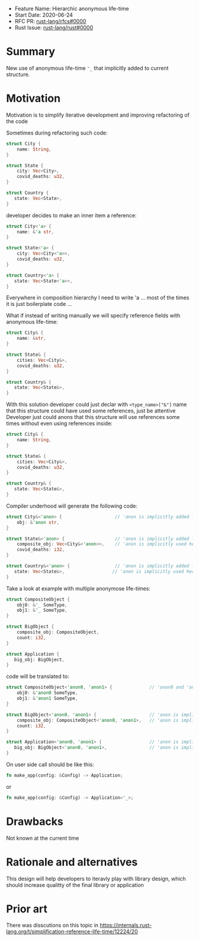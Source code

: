 - Feature Name: Hierarchic anonymous life-time
- Start Date: 2020-06-24
- RFC PR: [rust-lang/rfcs#0000](https://github.com/rust-lang/rfcs/pull/0000)
- Rust Issue: [rust-lang/rust#0000](https://github.com/rust-lang/rust/issues/0000)

# Summary

New use of anonymous life-time `'_` that implicitly added to current structure.

# Motivation

Motivation is to simplify iterative development and improving refactoring of the code

Sometimes during refactoring such code:
```rust
struct City {
    name: String,
}

struct State {
    city: Vec<City>,
    covid_deaths: u32,
}

struct Country {
   state: Vec<State>,
}
```

developer decides to make an inner item a reference:
```rust
struct City<'a> {
    name: &'a str,
}

struct State<'a> {
    city: Vec<City<'a>>,
    covid_deaths: u32,
}

struct Country<'a> {
   state: Vec<State<'a>>,
}
```
Everywhere in composition hierarchy I need to write 'a ... most of the times it is just boilerplate code ...

What if instead of writing manually we will specify reference fields with anonymous life-time:
```rust
struct City& {
    name: &str,
}

struct State& {
    cities: Vec<City&>,
    covid_deaths: u32,
}

struct Country& {
   state: Vec<State&>,
}
```

With this solution developer could just declar with `<type_name>["&"]` name that this structure could have used some references, just be attentive
Developer just could anons that this structure will use references some times without even using references inside:
```rust
struct City& {
    name: String,
}

struct State& {
    cities: Vec<City&>,
    covid_deaths: u32,
}

struct Country& {
   state: Vec<State&>,
}
```

Compiler underhood will generate the following code:
```rust
struct City&<'anon> {                    // 'anon is implicitly added life-time
    obj: &'anon str,
}

struct State&<'anon> {                   // 'anon is implicitly added life-time
    composite_obj: Vec<City&<'anon>>,    // 'anon is implicitly used here
    covid_deaths: i32,
}

struct Country&<'anon> {                 // 'anon is implicitly added life-time
   state: Vec<State&>,                  // 'anon is implicitly used here
}
```

Take a look at example with multiple anonymose life-times:
```rust
struct CompositeObject {
    obj0: &'_ SomeType,
    obj1: &'_ SomeType,
}

struct BigObject {
    composite_obj: CompositeObject,
    count: i32,
}

struct Application {
   big_obj: BigObject,
}
```
code will be translated to:
```rust
struct CompositeObject<'anon0, 'anon1> {              // 'anon0 and 'anon1 are implicitly added life-times
    obj0: &'anon0 SomeType,
    obj1: &'anon1 SomeType,
}

struct BigObject<'anon0, 'anon1> {                    // 'anon is implicitly added life-time
    composite_obj: CompositeObject<'anon0, 'anon1>,   // 'anon is implicitly used here
    count: i32,
}

struct Application<'anon0, 'anon1> {                  // 'anon is implicitly added life-time
   big_obj: BigObject<'anon0, 'anon1>,                // 'anon is implicitly used here
}
```

On user side call should be like this:
```rust
fn make_app(config: &Config) -> Application;
```
or
```rust
fn make_app(config: &Config) -> Application<'_>;
```

# Drawbacks
[drawbacks]: #drawbacks

Not known at the current time

# Rationale and alternatives
[rationale-and-alternatives]: #rationale-and-alternatives

This design will help developers to iteravly play with library design, which should increase qualitty of the final library or application

# Prior art
[prior-art]: #prior-art

There was disscutions on this topic in https://internals.rust-lang.org/t/simplification-reference-life-time/12224/20
